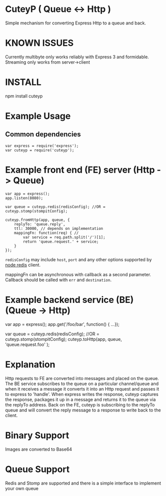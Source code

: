 CuteyP    ( Queue <-> Http )
===========================

Simple mechanism for converting Express Http to a queue and back.

KNOWN ISSUES
============
Currently multibyte only works reliably with Express 3 and formidable.
Streaming only works from server->client

INSTALL
=======
npm install  cuteyp

Example Usage
=============

Common dependencies
-------------------

```
var express = require('express');
var cuteyp = require('cuteyp');
```


Example front end (FE) server (Http -> Queue)
==============================================

```
var app = express();
app.listen(8080);

var queue = cuteyp.redis(redisConfig); //OR = cuteyp.stomp(stompitConfig);

cuteyp.fromHttp(app, queue, {
    replyTo: 'queue.reply',
    ttl: 30000, // depends on implementation
    mappingFn: function(req) { // 
        var service = req.path.split('/')[1];
        return 'queue.request.' + service;
    }
});
```

`redisConfig` may include `host`, `port` and any other options supported by [node redis](https://github.com/NodeRedis/node_redis) client.

mappingFn can be asynchronous with callback as a second parameter. Callback should be called with `err` and `destination`.


Example backend service (BE) (Queue -> Http)
=============================================

var app = express();
app.get('/foo/bar', function() { ...});

var queue = cuteyp.redis(redisConfig); //OR = cuteyp.stomp(stompitConfig);
cuteyp.toHttp(app, queue, 'queue.request.foo' );

Explanation
===========
Http requests to FE are converted into messages and placed on the queue.
The BE service subscribes to the queue on a particular channel/queue and 
when it receives a message it converts it into an Http request and passes 
it to express to 'handle'. When express writes the response, cuteyp 
captures the response, packages it up in a message and returns it to the 
queue via the replyTo address. Back on the FE, cuteyp is subscribing to 
the replyTo queue and will convert the reply message to a response to write 
back to the client.


Binary Support
==============
Images are converted to Base64


Queue Support
=============
Redis and Stomp are supported and there is a simple interface to implement your own queue



